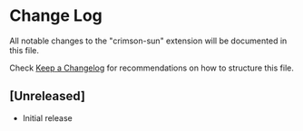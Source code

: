 # Change Log

All notable changes to the "crimson-sun" extension will be documented in this file.

Check [Keep a Changelog](http://keepachangelog.com/) for recommendations on how to structure this file.

## [Unreleased]

- Initial release
